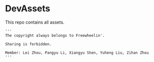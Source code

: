 # DevAssets
This repo contains all assets.

```
'''
The copyright always belongs to Freewheelin'.

Sharing is forbidden.

Member: Lei Zhou, Pangyu Li, Xiangyu Shen, Yuheng Liu, Zihan Zhou
'''
```

